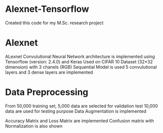 # Alexnet-Tensorflow
Created this code for my M.Sc. research project

# Alexnet
ALexnet Convulutional Neural Network architecture is implemented using Tensorflow (version: 2.4.0) and Keras 
Used on CIFAR 10 Dataset (32*32 dimension) with 3 chanels (RGB)
Sequential Model is used
5 convulutional layers and 3 dense layers are implemented

   # Data Preprocessing
   From 50,000 training set, 5,000 data are selected for validation test
   10,000 data are used for testing purpose
   Data Augmentation is implemented
   
 Accuracy Matrix and Loss Matrix are implemented
 Confusion matrix with Normalization is also shown 
